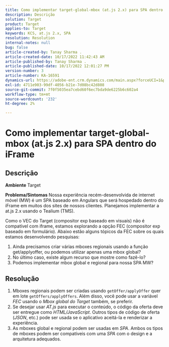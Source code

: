 ```yaml
---
title: Como implementar target-global-mbox (at.js 2.x) para SPA dentro do iFrame
description: Descrição
solution: Target
product: Target
applies-to: Target
keywords: KCS, at.js 2.x, SPA
resolution: Resolution
internal-notes: null
bug: false
article-created-by: Tanay Sharma .
article-created-date: 10/17/2022 11:42:43 AM
article-published-by: Tanay Sharma .
article-published-date: 10/17/2022 12:01:27 PM
version-number: 3
article-number: KA-16591
dynamics-url: https://adobe-ent.crm.dynamics.com/main.aspx?forceUCI=1&pagetype=entityrecord&etn=knowledgearticle&id=83f645c9-104e-ed11-bba2-0022480868ff
exl-id: 4711e903-99df-4056-b21e-7d08bc42d808
source-git-commit: 7f0f5035ea7cebd60f6ec7bda9de6225b6c602a4
workflow-type: tm+mt
source-wordcount: '232'
ht-degree: 2%

---
```


# Como implementar target-global-mbox (at.js 2.x) para SPA dentro do iFrame

## Descrição

<b>Ambiente</b>
Target


<b>Problema/Sintomas</b>
Nossa experiência recém-desenvolvida de internet móvel (MW) é um SPA baseado em Angulars que será hospedado dentro do iFrame em muitos dos sites de nossos clientes. Planejamos implementar a at.js 2.x usando o Tealium (TMS).

Como o VEC do Target (compositor exp baseado em visuais) não é compatível com iframe, estamos explorando a opção FEC (compositor exp baseado em formulário). Abaixo estão alguns tópicos da FEC sobre os quais estamos desenvolvendo pesquisas:



1. Ainda precisamos criar várias mboxes regionais usando a função get/applyoffer, ou podemos utilizar apenas uma mbox global?
2. No último caso, existe algum recurso que mostre como fazê-lo?
3. Podemos implementar mbox global e regional para nossa SPA MW?



## Resolução


1. Mboxes regionais podem ser criadas usando `getOffer/applyOffer` quer em lote `getOffers/applyOffers`. Além disso, você pode usar a variável *FEC* usando o *Mbox global do Target* também, se preferir.
2. Se desejar usar *AT.js* para executar o conteúdo, o código da oferta deve ser entregue como *HTML/JavaScript*. Outros tipos de código de oferta (*JSON*, etc.) pode ser usada se o aplicativo aceitá-la e renderizar a experiência.
3. As mboxes global e regional podem ser usadas em *SPA*. Ambos os tipos de mboxes podem ser compatíveis com uma *SPA* com o design e a arquitetura adequados.
